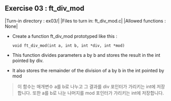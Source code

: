 ## Exercise 03 : ft_div_mod
|Turn-in directory : ex03/|
|Files to turn in: ft_div_mod.c|
|Allowed functions : None|

- Create a function ft_div_mod prototyped like this :
    ```
    void ft_div_mod(int a, int b, int *div, int *mod)
    ```

- This function divides parameters a by b and stores the result in the int pointed by div.
- It also stores the remainder of the division of a by b in the int pointed by mod
> 이 함수는 매개변수 a를 b로 나누고 그 결과를 div 포인터가 가리키는 int에 저장합니다. 또한 a를 b로 나눈 나머지를 mod 포인터가 가리키는 int에 저장합니다.
